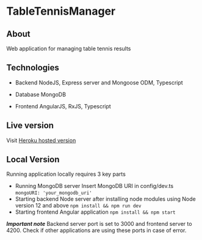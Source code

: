 # TableTennisManager

## About

Web application for managing table tennis results

## Technologies

* Backend
  NodeJS, Express server and Mongoose ODM, Typescript
  
* Database
  MongoDB
  
* Frontend
  AngularJS, RxJS, Typescript

## Live version

Visit [Heroku hosted version](https://table-tennis-manager.herokuapp.com/)

## Local Version

Running application locally requires 3 key parts
* Running MongoDB server
  Insert MongoDB URI in config/dev.ts
  `mongoURI: 'your_mongodb_uri'`
* Starting backend Node server after installing node modules using Node version 12 and above
  `npm install && npm run dev`
* Starting frontend Angular application
  `npm install && npm start`
 
***Important note***
Backend server port is set to 3000 and frontend server to 4200.
Check if other applications are using these ports in case of error.
